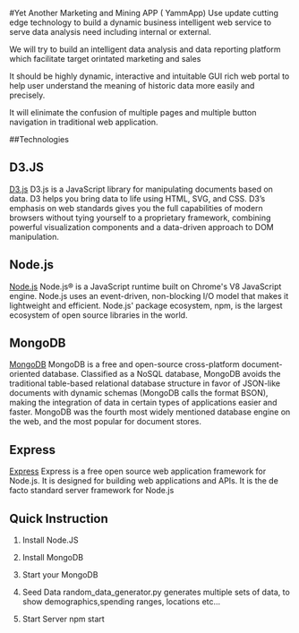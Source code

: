 #Yet Another Marketing and Mining APP ( YammApp)
Use update cutting edge technology to build a dynamic business intelligent web service to serve data analysis need including internal or external. 

We will try to build an intelligent data analysis and data reporting platform which facilitate target orintated marketing and sales 


It should be highly dynamic, interactive and intuitable GUI rich web portal to help user  understand the meaning of historic data more easily and precisely.

It will elinimate the confusion of multiple pages and multiple button navigation in traditional web application.


##Technologies

## D3.JS
[D3.js](https://d3js.org/)
D3.js is a JavaScript library for manipulating documents based on data. D3 helps you bring data to life using HTML, SVG, and CSS. D3’s emphasis on web standards gives you the full capabilities of modern browsers without tying yourself to a proprietary framework, combining powerful visualization components and a data-driven approach to DOM manipulation.

## Node.js
[Node.js](https://d3js.org/)
Node.js® is a JavaScript runtime built on Chrome's V8 JavaScript engine. Node.js uses an event-driven, non-blocking I/O model that makes it lightweight and efficient. Node.js' package ecosystem, npm, is the largest ecosystem of open source libraries in the world.

## MongoDB
[MongoDB](https://www.mongodb.com)
MongoDB is a free and open-source cross-platform document-oriented database. Classified as a NoSQL database, MongoDB avoids the traditional table-based relational database structure in favor of JSON-like documents with dynamic schemas (MongoDB calls the format BSON), making the integration of data in certain types of applications easier and faster. MongoDB was the fourth most widely mentioned database engine on the web, and the most popular for document stores.

## Express
[Express](https://expressjs.com/)
Express is a free open source web application framework for Node.js. It is designed for building web applications and APIs. It is the de facto standard server framework for Node.js

## Quick Instruction
1. Install Node.JS

2. Install MongoDB

3. Start your MongoDB

4. Seed Data
	random_data_generator.py generates multiple sets of data, to show demographics,spending ranges, locations etc...
5. Start Server
npm start


